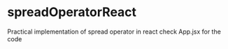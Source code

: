 # spreadOperatorReact

Practical implementation of spread operator in react
check App.jsx for the code
